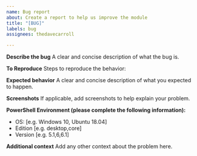 ```yaml
---
name: Bug report
about: Create a report to help us improve the module
title: "[BUG]"
labels: bug
assignees: thedavecarroll

---
```


**Describe the bug**
A clear and concise description of what the bug is.

**To Reproduce**
Steps to reproduce the behavior:

**Expected behavior**
A clear and concise description of what you expected to happen.

**Screenshots**
If applicable, add screenshots to help explain your problem.

**PowerShell Environment (please complete the following information):**
 - OS: [e.g. Windows 10, Ubuntu 18.04]
 - Edition [e.g. desktop,core]
 - Version [e.g. 5.1,6,6.1]

**Additional context**
Add any other context about the problem here.
